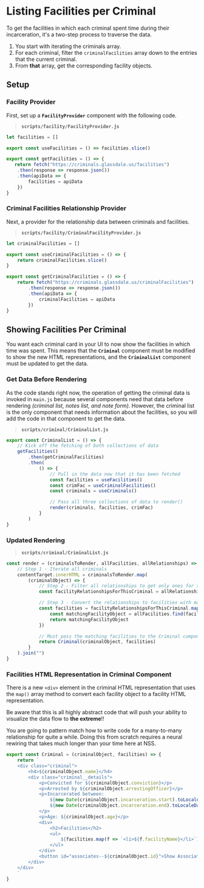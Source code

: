 # Listing Facilities per Criminal


To get the facilities in which each criminal spent time during their incarceration, it's a two-step process to traverse the data.

1. You start with iterating the criminals array.
1. For each criminal, filter the `criminalFacilities` array down to the entries that the current criminal.
1. From **that** array, get the corresponding facility objects.

## Setup

### Facility Provider

First, set up a **`FacilityProvider`** component with the following code.

> **`scripts/facility/FacilityProvider.js`**

```js
let facilities = []

export const useFacilities = () => facilities.slice()

export const getFacilities = () => {
   return fetch("https://criminals.glassdale.us/facilities")
    .then(response => response.json())
    .then(apiData => {
        facilities = apiData
    })
}
```

### Criminal Facilities Relationship Provider

Next, a provider for the relationship data between criminals and facilities.

> **`scripts/facility/CriminalFacilityProvider.js`**

```js
let criminalFacilities = []

export const useCriminalFacilities = () => {
    return criminalFacilities.slice()
}

export const getCriminalFacilities = () => {
    return fetch("https://criminals.glassdale.us/criminalFacilities")
        .then(response => response.json())
        .then(apiData => {
            criminalFacilities = apiData
        })
}
```

## Showing Facilities Per Criminal

You want each criminal card in your UI to now show the facilities in which time was spent. This means that the **`Criminal`** component must be modified to show the new HTML representations, and the **`CriminalList`** component must be updated to get the data.

### Get Data Before Rendering

As the code stands right now, the operation of getting the criminal data is invoked in `main.js` because several components need that data before rendering _(criminal list, notes list, and note form)_. However, the criminal list is the only component that needs information about the facilities, so you will add the code in that component to get the data.

> **`scripts/criminal/CriminalList.js`**

```js
export const CriminalList = () => {
    // Kick off the fetching of both collections of data
    getFacilities()
        .then(getCriminalFacilities)
        .then(
            () => {
                // Pull in the data now that it has been fetched
                const facilities = useFacilities()
                const crimFac = useCriminalFacilities()
                const criminals = useCriminals()

                // Pass all three collections of data to render()
                render(criminals, facilities, crimFac)
            }
        )
}
```

### Updated Rendering

> **`scripts/criminal/CriminalList.js`**

```js
const render = (criminalsToRender, allFacilities, allRelationships) => {
    // Step 1 - Iterate all criminals
    contentTarget.innerHTML = criminalsToRender.map(
        (criminalObject) => {
            // Step 2 - Filter all relationships to get only ones for this criminal
            const facilityRelationshipsForThisCriminal = allRelationships.filter(cf => cf.criminalId === criminalObject.id)

            // Step 3 - Convert the relationships to facilities with map()
            const facilities = facilityRelationshipsForThisCriminal.map(cf => {
                const matchingFacilityObject = allFacilities.find(facility => facility.id === cf.facilityId)
                return matchingFacilityObject
            })

            // Must pass the matching facilities to the Criminal component
            return Criminal(criminalObject, facilities)
        }
    ).join("")
}
```

### Facilities HTML Representation in Criminal Component

There is a new `<div>` element in the criminal HTML representation that uses the `map()` array method to convert each facility object to a facility HTML representation.

Be aware that this is all highly abstract code that will push your ability to visualize the data flow to **the extreme**!!

You are going to pattern match how to write code for a many-to-many relationship for quite a while. Doing this from scratch requires a neural rewiring that takes much longer than your time here at NSS.

```js
export const Criminal = (criminalObject, facilities) => {
    return `
    <div class="criminal">
        <h4>${criminalObject.name}</h4>
        <div class="criminal__details">
            <p>Convicted for ${criminalObject.conviction}</p>
            <p>Arrested by ${criminalObject.arrestingOfficer}</p>
            <p>Incarcerated between:
                ${new Date(criminalObject.incarceration.start).toLocaleDateString()} and
                ${new Date(criminalObject.incarceration.end).toLocaleDateString()}
            </p>
            <p>Age: ${criminalObject.age}</p>
            <div>
                <h2>Facilities</h2>
                <ul>
                    ${facilities.map(f => `<li>${f.facilityName}</li>`).join("")}
                </ul>
            </div>
            <button id="associates--${criminalObject.id}">Show Associates</button>
        </div>
    </div>
    `
}
```
